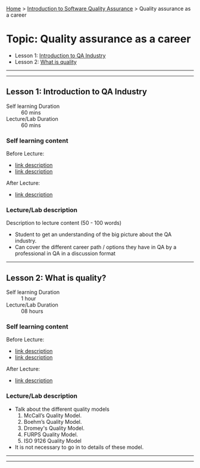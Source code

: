 [Home](../index.md) > [Introduction to Software Quality Assurance](./index.md) > Quality assurance as a career

# Topic: Quality assurance as a career

* Lesson 1: [Introduction to QA Industry](.#Lesson-1)
* Lesson 2: [What is quality](#lesson-1)

---
---

## Lesson 1: Introduction to QA Industry

<dl>
<dt>Self learning Duration</dt>
<dd>60 mins</dd>
<dt>Lecture/Lab Duration</dt>
<dd>60 mins</dd>
</dl>

### Self learning content

Before Lecture:

* [link description](./#)
* [link description](./#)

After Lecture:

* [link description](./#)

### Lecture/Lab description

Description to lecture content (50 - 100 words)

* Student to get an understanding of the big picture about the QA industry. 
* Can cover the different career path / options they have in QA by a professional in QA in a discussion format

---

## Lesson 2: What is quality?

<dl>
<dt>Self learning Duration</dt>
<dd>1 hour</dd>
<dt>Lecture/Lab Duration</dt>
<dd>08 hours</dd>
</dl>

### Self learning content

Before Lecture:

* [link description](./#)
* [link description](./#)

After Lecture:

* [link description](./#)

### Lecture/Lab description


* Talk about the different quality models
    1. McCall’s Quality Model.
    2. Boehm’s Quality Model.
    3. Dromey's Quality Model.
    4. FURPS Quality Model.
    5. ISO 9126 Quality Model
* It is not necessary to go in to details of these model.

---
---


